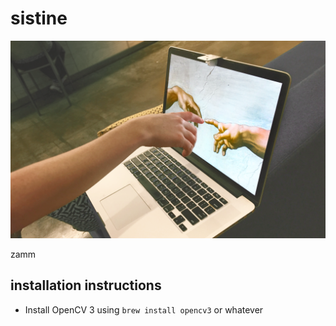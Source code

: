 # sistine

![Sistine * 3/2](splash.png)

zamm

## installation instructions

* Install OpenCV 3 using `brew install opencv3` or whatever
